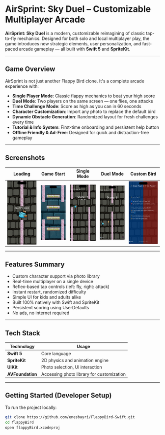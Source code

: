 # AirSprint: Sky Duel – Customizable Multiplayer Arcade

**AirSprint: Sky Duel** is a modern, customizable reimagining of classic tap-to-fly mechanics. Designed for both solo and local multiplayer play, the game introduces new strategic elements, user personalization, and fast-paced arcade gameplay — all built with **Swift 5** and **SpriteKit**.

---

## Game Overview

AirSprint is not just another Flappy Bird clone. It's a complete arcade experience with:

- **Single Player Mode**: Classic flappy mechanics to beat your high score  
- **Duel Mode**: Two players on the same screen — one flies, one attacks  
- **Time Challenge Mode**: Score as high as you can in 60 seconds  
- **Character Customization**: Import any photo to replace the default bird  
- **Dynamic Obstacle Generation**: Randomized layout for fresh challenges every time  
- **Tutorial & Info System**: First-time onboarding and persistent help button  
- **Offline Friendly & Ad-Free**: Designed for quick and distraction-free gameplay  

---

## Screenshots

| Loading | Game Start | Single Mode | Duel Mode | Custom Bird |
|--------|------------|-------------|-----------|-------------|
| ![loading](screenshots/1.png) | ![ss1](screenshots/2.png) | ![ss2](screenshots/3.png) | ![ss3](screenshots/4.png) | ![ss4](screenshots/5.png) |

---

## Features Summary

- Custom character support via photo library
- Real-time multiplayer on a single device
- Reflex-based tap controls (left: fly, right: attack)
- Instant restart, randomized difficulty
- Simple UI for kids and adults alike
- Built 100% natively with Swift and SpriteKit
- Persistent scoring using UserDefaults
- No ads, no internet required

---

## Tech Stack

| Technology     | Usage                                      |
|----------------|---------------------------------------------|
| **Swift 5**     | Core language                              |
| **SpriteKit**   | 2D physics and animation engine             |
| **UIKit**       | Photo selection, UI interaction             |
| **AVFoundation**| Accessing photo library for customization   |

---

## Getting Started (Developer Setup)

To run the project locally:

```bash
git clone https://github.com/enesbayri/FlappyBird-Swift.git
cd flappyBird
open flappyBird.xcodeproj
